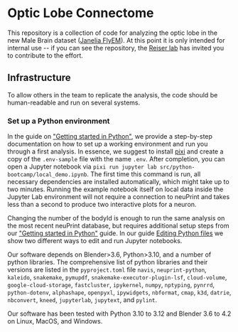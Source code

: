 # Optic Lobe Connectome

This repository is a collection of code for analyzing the optic lobe in the new Male Brain dataset ([Janelia FlyEM](https://neuprint-cns.janelia.org/?dataset=cns&qt=findneurons)). At this point it is only intended for internal use -- if you can see the repository, the [Reiser lab](https://www.janelia.org/lab/reiser-lab/) has invited you to contribute to the effort.

## Infrastructure

To allow others in the team to replicate the analysis, the code should be human-readable and run on several systems. 

### Set up a Python environment

In the guide on ["Getting started in Python"](docs/python-getting-started.md), we provide a step-by-step documentation on how to set up a working environment and run you through a first analysis. In essence, we suggest to install [pixi](https://pixi.sh) and create a copy of the `.env-sample` file with the name `.env`. After completion, you can open a Jupyter notebook via `pixi run jupyter lab src/python-bootcamp/local_demo.ipynb`. The first time this command is run, all necessary dependencies are installed automatically, which might take up to two minutes. Running the example notebook itself on local data inside the Jupyter Lab environment will not require a connection to neuPrint and takes less than a second to produce two interactive plots for a neuron. 

Changing the number of the bodyId is enough to run the same analysis on the most recent neuPrint database, but requires additional setup steps from our ["Getting started in Python"](docs/python-getting-started.md) guide. In our guide [Editing Python files](docs/python-editors-getting-started.md) we show two different ways to edit and run Jupyter notebooks.

Our software depends on Blender>3.6, Python>3.10, and a number of python libraries. The comprehensive list of python libraries and their versions are listed in the `pyproject.toml` file `navis`, `neuprint-python`, `kaleido`, `snakemake`, `pymupdf`, `snakemake-executor-plugin-lsf`, `cloud-volume`, `google-cloud-storage`, `fastcluster`, `ipykernel`, `numpy`, `nptyping`, `pynrrd`, `python-dotenv`, `alphashape`, `openpyxl`, `ipywidgets`, `nbformat`, `cmap`, `k3d`, `datrie`, `nbconvert`, `kneed`, `jupyterlab`, `jupytext`, and `pylint`.

Our software has been tested with Python 3.10 to 3.12 and Blender 3.6 to 4.2 on Linux, MacOS, and Windows.